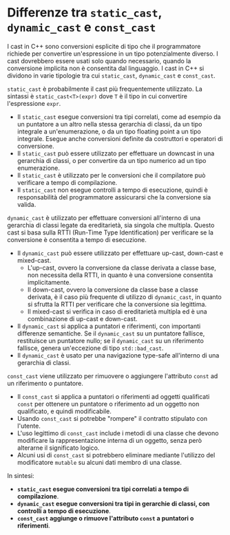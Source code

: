 # Differenze tra `static_cast`, `dynamic_cast` e `const_cast`

I cast in C++ sono conversioni esplicite di tipo che il programmatore richiede per convertire un'espressione in un tipo potenzialmente diverso. I cast dovrebbero essere usati solo quando necessario, quando la conversione implicita non è consentita dal linguaggio. I cast in C++ si dividono in varie tipologie tra cui `static_cast`, `dynamic_cast` e `const_cast`.

`static_cast` è probabilmente il cast più frequentemente utilizzato. La sintassi è `static_cast<T>(expr)` dove `T` è il tipo in cui convertire l'espressione `expr`.
*   Il `static_cast` esegue conversioni tra tipi correlati, come ad esempio da un puntatore a un altro nella stessa gerarchia di classi, da un tipo integrale a un'enumerazione, o da un tipo floating point a un tipo integrale. Esegue anche conversioni definite da costruttori e operatori di conversione.
*   Il `static_cast` può essere utilizzato per effettuare un downcast in una gerarchia di classi, o per convertire da un tipo numerico ad un tipo enumerazione.
*   Il `static_cast` è utilizzato per le conversioni che il compilatore può verificare a tempo di compilazione.
*   Il `static_cast` non esegue controlli a tempo di esecuzione, quindi è responsabilità del programmatore assicurarsi che la conversione sia valida.

`dynamic_cast` è utilizzato per effettuare conversioni all'interno di una gerarchia di classi legate da ereditarietà, sia singola che multipla. Questo cast si basa sulla RTTI (Run-Time Type Identification) per verificare se la conversione è consentita a tempo di esecuzione.
*   Il `dynamic_cast` può essere utilizzato per effettuare up-cast, down-cast e mixed-cast.
    *   L'up-cast, ovvero la conversione da classe derivata a classe base, non necessita della RTTI, in quanto è una conversione consentita implicitamente.
    *   Il down-cast, ovvero la conversione da classe base a classe derivata, è il caso più frequente di utilizzo di `dynamic_cast`, in quanto si sfrutta la RTTI per verificare che la conversione sia legittima.
    *   Il mixed-cast si verifica in caso di ereditarietà multipla ed è una combinazione di up-cast e down-cast.
*   Il `dynamic_cast` si applica a puntatori e riferimenti, con importanti differenze semantiche. Se il `dynamic_cast` su un puntatore fallisce, restituisce un puntatore nullo; se il `dynamic_cast` su un riferimento fallisce, genera un'eccezione di tipo `std::bad_cast`.
*  Il `dynamic_cast` è usato per una navigazione type-safe all'interno di una gerarchia di classi.

`const_cast` viene utilizzato per rimuovere o aggiungere l'attributo `const` ad un riferimento o puntatore.
*   Il `const_cast` si applica a puntatori o riferimenti ad oggetti qualificati `const` per ottenere un puntatore o riferimento ad un oggetto non qualificato, e quindi modificabile.
*   Usando `const_cast` si potrebbe "rompere" il contratto stipulato con l'utente.
*   L'uso legittimo di `const_cast` include i metodi di una classe che devono modificare la rappresentazione interna di un oggetto, senza però alterarne il significato logico.
*   Alcuni usi di `const_cast` si potrebbero eliminare mediante l'utilizzo del modificatore `mutable` su alcuni dati membro di una classe.

In sintesi:
*   **`static_cast` esegue conversioni tra tipi correlati a tempo di compilazione**.
*   **`dynamic_cast` esegue conversioni tra tipi in gerarchie di classi, con controlli a tempo di esecuzione**.
*   **`const_cast` aggiunge o rimuove l'attributo `const` a puntatori o riferimenti**.
